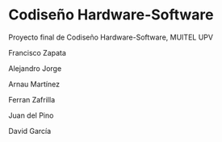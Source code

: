 # Codiseño Hardware-Software
Proyecto final de Codiseño Hardware-Software, MUITEL UPV

Francisco Zapata

Alejandro Jorge

Arnau Martínez

Ferran Zafrilla

Juan del Pino

David García
